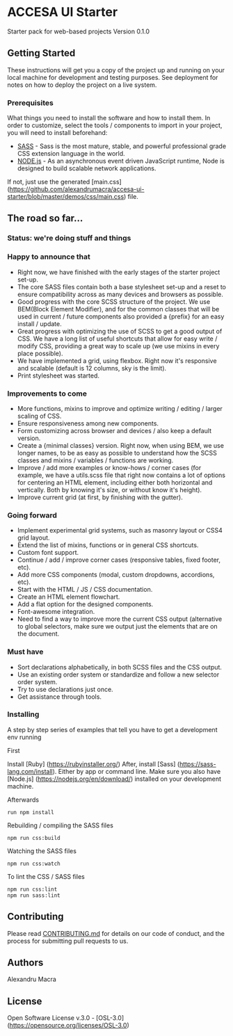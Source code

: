 # ACCESA UI Starter

Starter pack for web-based projects
Version 0.1.0

## Getting Started

These instructions will get you a copy of the project up and running on your local machine for development and testing purposes. See deployment for notes on how to deploy the project on a live system.

### Prerequisites

What things you need to install the software and how to install them.
In order to customize, select the tools / components to import in your project, you will need to install beforehand:

* [SASS](https://sass-lang.com) - Sass is the most mature, stable, and powerful professional grade CSS extension language in the world.
* [NODE.js](https://nodejs.org) - As an asynchronous event driven JavaScript runtime, Node is designed to build scalable network applications.

If not, just use the generated [main.css] (https://github.com/alexandrumacra/accesa-ui-starter/blob/master/demos/css/main.css) file.

## The road so far...

### Status: we're doing stuff and things

### Happy to announce that
  * Right now, we have finished with the early stages of the starter project set-up.
  * The core SASS files contain both a base stylesheet set-up and a reset to ensure compatibility across as many devices and browsers as possible.
  * Good progress with the core SCSS structure of the project. We use BEM(Block Element Modifier), and for the common classes that will be used in current / future components also provided a {prefix} for an easy install / update.
  * Great progress with optimizing the use of SCSS to get a good output of CSS. We have a long list of useful shortcuts that allow for easy write / modify CSS, providing a great way to scale up (we use mixins in every place possible).
  * We have implemented a grid, using flexbox. Right now it's responsive and scalable (default is 12 columns, sky is the limit).
  * Print stylesheet was started.


### Improvements to come
  * More functions, mixins to improve and optimize writing / editing / larger scaling of CSS.
  * Ensure responsiveness among new components.
  * Form customizing across browser and devices / also keep a default version.
  * Create a {minimal classes} version. Right now, when using BEM, we use longer names, to be as easy as possible to understand how the SCSS classes and mixins / variables / functions are working.
  * Improve / add more examples or know-hows / corner cases (for example, we have a utils.scss file that right now contains a lot of options for centering an HTML element, including either both horizontal and vertically. Both by knowing it's size, or without know it's height).
  * Improve current grid (at first, by finishing with the gutter).

### Going forward
  * Implement experimental grid systems, such as masonry layout or CSS4 grid layout.
  * Extend the list of mixins, functions or in general CSS shortcuts.
  * Custom font support.
  * Continue / add / improve corner cases (responsive tables, fixed footer, etc).
  * Add more CSS components (modal, custom dropdowns, accordions, etc).
  * Start with the HTML / JS / CSS documentation.
  * Create an HTML element flowchart.
  * Add a flat option for the designed components.
  * Font-awesome integration.
  * Need to find a way to improve more the current CSS output (alternative to global selectors, make sure we output just the elements that are on the document.

### Must have
  * Sort declarations alphabetically, in both SCSS files and the CSS output.
  * Use an existing order system or standardize and follow a new selector order system.
  * Try to use declarations just once.
  * Get assistance through tools.

### Installing

A step by step series of examples that tell you have to get a development env running

First

Install [Ruby] (https://rubyinstaller.org/)
After, install [Sass] (https://sass-lang.com/install). Either by app or command line.
Make sure you also have [Node.js] (https://nodejs.org/en/download/) installed on your development machine.


Afterwards
```
run npm install
```

Rebuilding / compiling the SASS files
```
npm run css:build
```

Watching the SASS files
```
npm run css:watch
```

To lint the CSS / SASS files
```
npm run css:lint
npm run sass:lint
```

## Contributing

Please read [CONTRIBUTING.md](https://github.com/alexandrumacra/accesa-ui-starter/blob/master/CONTRIBUTING.md) for details on our code of conduct, and the process for submitting pull requests to us.

## Authors

Alexandru Macra

## License

Open Software License v.3.0 - [OSL-3.0] (https://opensource.org/licenses/OSL-3.0)